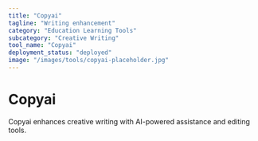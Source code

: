 ```yaml
---
title: "Copyai"
tagline: "Writing enhancement"
category: "Education Learning Tools"
subcategory: "Creative Writing"
tool_name: "Copyai"
deployment_status: "deployed"
image: "/images/tools/copyai-placeholder.jpg"
---
```


# Copyai

Copyai enhances creative writing with AI-powered assistance and editing tools.
